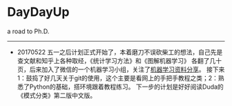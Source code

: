 # DayDayUp
a road to Ph.D.
- - - 
- 20170522 五一之后计划正式开始了，本着磨刀不误砍柴工的想法，自己先是查文献和知乎上各种取经，《统计学习方法》和《图解机器学习》
各翻了几十页，后来加入了微信的一个机器学习小组，关注了[机器学习资料分享](https://github.com/allmachinelearning/MachineLearning)。
接下来1：鼓捣了好几天关于git的使用，这个主要是看网上的手把手教程之类；2：熟悉了Python的基础，搭环境跟着教程练习。
下一步的计划是好好阅读Duda的《模式分类》第二版中文版。